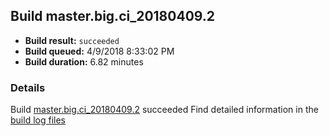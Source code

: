 ## Build master.big.ci_20180409.2
- **Build result:** `succeeded`
- **Build queued:** 4/9/2018 8:33:02 PM
- **Build duration:** 6.82 minutes
### Details
Build [master.big.ci_20180409.2](https://winappstudio.visualstudio.com/web/build.aspx?pcguid=a4ef43be-68ce-4195-a619-079b4d9834c2&builduri=vstfs%3a%2f%2f%2fBuild%2fBuild%2f25412) succeeded
Find detailed information in the [build log files](https://uwpctdiags.blob.core.windows.net/buildlogs/master.big.ci_20180409.2_logs.zip)
